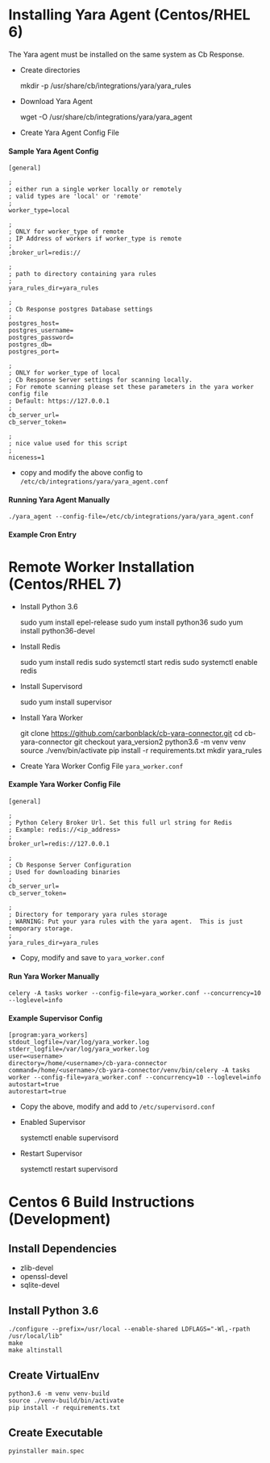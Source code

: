 # Installing Yara Agent (Centos/RHEL 6)

The Yara agent must be installed on the same system as Cb Response.

* Create directories


	mkdir -p /usr/share/cb/integrations/yara/yara_rules
	
	
* Download Yara Agent


	wget -O /usr/share/cb/integrations/yara/yara_agent <url to yara_agent>
	
	
* Create Yara Agent Config File


#### Sample Yara Agent Config

	[general]

	;
	; either run a single worker locally or remotely
	; valid types are 'local' or 'remote'
	;
	worker_type=local
	
	;
	; ONLY for worker_type of remote
	; IP Address of workers if worker_type is remote
	;
	;broker_url=redis://
	
	;
	; path to directory containing yara rules
	;
	yara_rules_dir=yara_rules
	
	;
	; Cb Response postgres Database settings
	;
	postgres_host=
	postgres_username=
	postgres_password=
	postgres_db=
	postgres_port=
	
	;
	; ONLY for worker_type of local
	; Cb Response Server settings for scanning locally.
	; For remote scanning please set these parameters in the yara worker config file
	; Default: https://127.0.0.1
	;
	cb_server_url=
	cb_server_token=
	
	;
	; nice value used for this script
	;
	niceness=1

	
* copy and modify the above config to `/etc/cb/integrations/yara/yara_agent.conf`

#### Running Yara Agent Manually

	./yara_agent --config-file=/etc/cb/integrations/yara/yara_agent.conf

#### Example Cron Entry

# Remote Worker Installation (Centos/RHEL 7)

* Install Python 3.6


	sudo yum install epel-release
	sudo yum install python36
	sudo yum install python36-devel
	
	
* Install Redis
	

	sudo yum install redis
	sudo systemctl start redis
	sudo systemctl enable redis
	
	
* Install Supervisord


	sudo yum install supervisor
	
	
* Install Yara Worker


	git clone https://github.com/carbonblack/cb-yara-connector.git
	cd cb-yara-connector
	git checkout yara_version2
	python3.6 -m venv venv
	source ./venv/bin/activate
	pip install -r requirements.txt
	mkdir yara_rules
	
	
* Create Yara Worker Config File `yara_worker.conf`

#### Example Yara Worker Config File

	[general]

	;
	; Python Celery Broker Url. Set this full url string for Redis
	; Example: redis://<ip_address>
	;
	broker_url=redis://127.0.0.1
	
	;
	; Cb Response Server Configuration
	; Used for downloading binaries
	;
	cb_server_url=
	cb_server_token=
	
	;
	; Directory for temporary yara rules storage
	; WARNING: Put your yara rules with the yara agent.  This is just temporary storage.
	;
	yara_rules_dir=yara_rules
	
* Copy, modify and save to `yara_worker.conf`
	
#### Run Yara Worker Manually

	celery -A tasks worker --config-file=yara_worker.conf --concurrency=10 --loglevel=info
	
#### Example Supervisor Config

	[program:yara_workers]
	stdout_logfile=/var/log/yara_worker.log
	stderr_logfile=/var/log/yara_worker.log
	user=<username>
	directory=/home/<username>/cb-yara-connector
	command=/home/<username>/cb-yara-connector/venv/bin/celery -A tasks worker --config-file=yara_worker.conf --concurrency=10 --loglevel=info
	autostart=true
	autorestart=true
	
* Copy the above, modify and add to `/etc/supervisord.conf`

* Enabled Supervisor

	
	systemctl enable supervisord
	
	
* Restart Supervisor

	
	systemctl restart supervisord
	

# Centos 6 Build Instructions (Development)

## Install Dependencies

* zlib-devel
* openssl-devel
* sqlite-devel

## Install Python 3.6

	./configure --prefix=/usr/local --enable-shared LDFLAGS="-Wl,-rpath /usr/local/lib"
	make
	make altinstall

## Create VirtualEnv

	python3.6 -m venv venv-build
	source ./venv-build/bin/activate
	pip install -r requirements.txt

## Create Executable

	pyinstaller main.spec
